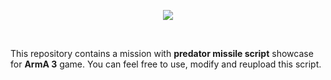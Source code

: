 <p align="center"><img src="https://i.imgur.com/6Tfb2Dc.png"></p>
<br />

This repository contains a mission with **predator missile script** showcase for **ArmA 3** game.
You can feel free to use, modify and reupload this script.

